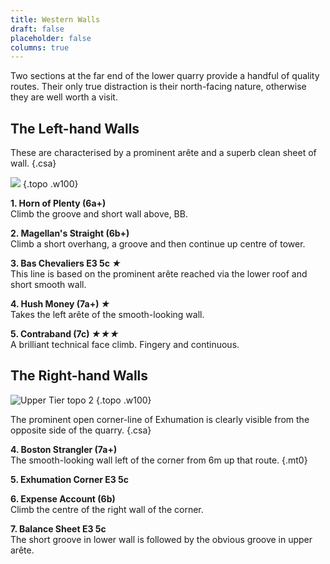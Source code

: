 ```yaml
---
title: Western Walls
draft: false
placeholder: false
columns: true
---
```


Two sections at the far end of the lower quarry provide a handful of quality routes. Their only true distraction is their north-facing nature, otherwise they are well worth a visit.

The Left-hand Walls
-------------------

These are characterised by a prominent arête and a superb clean sheet of wall.
{.csa}

![](/img/south-wales/south-east-sandstone/LLANLH1.gif)
{.topo .w100}

**1. Horn of Plenty (6a+)**  
Climb the groove and short wall above, BB.

**2. Magellan's Straight (6b+)**  
Climb a short overhang, a groove and then continue up centre of tower.

**3. Bas Chevaliers E3 5c *★***  
This line is based on the prominent arête reached via the lower roof and short smooth wall.

**4. Hush Money (7a+) *★***  
Takes the left arête of the smooth-looking wall.

**5. Contraband (7c) *★★★***  
A brilliant technical face climb. Fingery and continuous.

The Right-hand Walls
--------------------

![Upper Tier topo 2](/img/south-wales/south-east-sandstone/LLANLH2.gif)
{.topo .w100}

The prominent open corner-line of Exhumation is clearly visible from the opposite side of the quarry.
{.csa}

**4. Boston Strangler (7a+)**  
The smooth-looking wall left of the corner from 6m up that route.
{.mt0}

**5. Exhumation Corner E3 5c**

**6. Expense Account (6b)**  
Climb the centre of the right wall of the corner.

**7. Balance Sheet E3 5c**  
The short groove in lower wall is followed by the obvious groove in upper arête.



